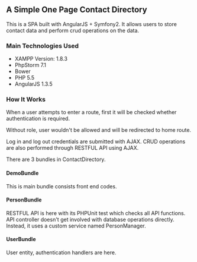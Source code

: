 ## A Simple One Page Contact Directory ##

This is a SPA built with AngularJS + Symfony2. It allows users to store contact data and perform crud operations on the data.

### Main Technologies Used ###

- XAMPP Version: 1.8.3
- PhpStorm 7.1
- Bower
- PHP 5.5
- AngularJS 1.3.5

### How It Works ###

When a user attempts to enter a route, first it will be checked whether authentication is required.

Without role, user wouldn't be allowed and will be redirected to home route.

Log in and log out credentials are submitted with AJAX. CRUD operations are also performed through RESTFUL API using AJAX.

There are 3 bundles in ContactDirectory.

#### DemoBundle ####

This is main bundle consists front end codes.

#### PersonBundle ####

RESTFUL API is here with its PHPUnit test which checks all API functions. API controller doesn't get involved with database operations directly. Instead, it uses a custom service named PersonManager.

#### UserBundle ####

User entity, authentication handlers are here.